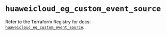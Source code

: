 # `huaweicloud_eg_custom_event_source`

Refer to the Terraform Registry for docs: [`huaweicloud_eg_custom_event_source`](https://registry.terraform.io/providers/huaweicloud/huaweicloud/1.71.1/docs/resources/eg_custom_event_source).
